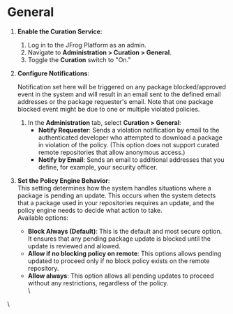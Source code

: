 # General&#x20;

1. **Enable the Curation Service**:
   1. Log in to the JFrog Platform as an admin.
   2. Navigate to **Administration > Curation > General**.
   3. Toggle the **Curation** switch to "On."
2.  **Configure Notifications**:&#x20;

    Notification set here will be triggered on any package blocked/approved event in the system and will result in an email sent to the defined email addresses or the package requester's email. Note that one package blocked event might be due to one or multiple violated policies.

    1. In the **Administration** tab, select **Curation > General**:
       * **Notify Requester**: Sends a violation notification by email to the authenticated developer who attempted to download a package in violation of the policy. (This option does not support curated remote repositories that allow anonymous access.)
       * **Notify by Email**: Sends an email to additional addresses that you define, for example, your security officer.
3. **Set the Policy Engine Behavior**: \
   This setting determines how the system handles situations where a package is pending an update. This occurs when the system detects that a package used in your repositories requires an update, and the policy engine needs to decide what action to take. \
   Available options:&#x20;
   * **Block Always (Default)**: This is the default and most secure option. It ensures that any pending package update is blocked until the update is reviewed and allowed.&#x20;
   * **Allow if no blocking policy on remote**: This options allows pending updated to proceed only if no block policy exists on the remote repository.&#x20;
   * **Allow always**: This option allows all pending updates to proceed without any restrictions, regardless of the policy. \
     \


\








